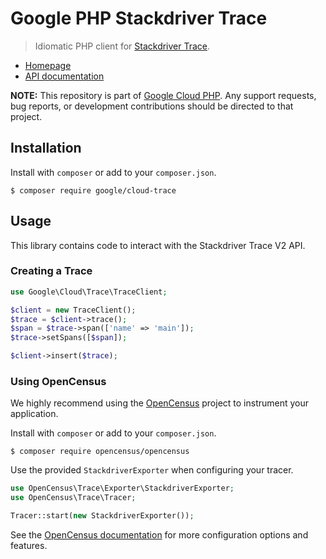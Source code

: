 # Google PHP Stackdriver Trace

> Idiomatic PHP client for [Stackdriver Trace][stackdriver-trace].

* [Homepage][homepage]
* [API documentation][api-docs]

**NOTE:** This repository is part of [Google Cloud PHP][github-home]. Any
support requests, bug reports, or development contributions should be directed to
that project.

## Installation

Install with `composer` or add to your `composer.json`.

```
$ composer require google/cloud-trace
```

## Usage

This library contains code to interact with the Stackdriver Trace V2 API.

### Creating a Trace

```php
use Google\Cloud\Trace\TraceClient;

$client = new TraceClient();
$trace = $client->trace();
$span = $trace->span(['name' => 'main']);
$trace->setSpans([$span]);

$client->insert($trace);
```

### Using OpenCensus

We highly recommend using the [OpenCensus][opencensus] project to instrument
your application.

Install with `composer` or add to your `composer.json`.

```
$ composer require opencensus/opencensus
```

Use the provided `StackdriverExporter` when configuring your tracer.

```php
use OpenCensus\Trace\Exporter\StackdriverExporter;
use OpenCensus\Trace\Tracer;

Tracer::start(new StackdriverExporter());
```

See the [OpenCensus documentation][opencensus-php] for more configuration
options and features.

[stackdriver-trace]: https://cloud.google.com/trace/
[homepage]: http://googlecloudplatform.github.io/google-cloud-php
[api-docs]: http://googlecloudplatform.github.io/google-cloud-php/#/docs/cloud-trace/latest/trace/traceclient
[github-home]: https://github.com/googlecloudplatform/google-cloud-php
[opencensus]: http://opencensus.io
[opencensus-php]: https://github.com/census-instrumentation/opencensus-php
